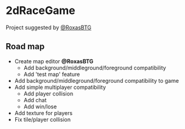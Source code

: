 # 2dRaceGame

Project suggested by <a href="https://github.com/roxasbtg"> @RoxasBTG </a>

## Road map

<ul>
    <li>
        Create map editor <b>@RoxasBTG</b>
        <ul>
            <li> Add background/middleground/foreground compatibility </li>
            <li> Add 'test map' feature </li>
        </ul>
    </li>
    <li>
        Add background/middleground/foreground compatibility to game
    </li>
    <li>
        Add simple multiplayer compatibility
        <ul>
            <li> Add player collision </li>
            <li> Add chat </li>
            <li> Add win/lose </li>
        </ul>
    </li>
    <li>
        Add texture for players
    </li>
    <li>
        Fix tile/player collision
    </li>
</ul>
